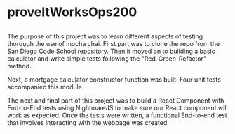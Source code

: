 # proveItWorksOps200

##
The purpose of this project was to learn different aspects of testing thorough the use of mocha chai. First part was to clone the repo from the San Diego Code School repository. Then it moved on to building a basic calculator and write simple tests following the "Red-Green-Refactor" method.

Next, a mortgage calculator constructor function was built. Four unit tests accompanied this module.

The next and final part of this project was to build a React Component with End-to-End tests using NightmareJS to make sure our React component will work as expected. Once the tests were written, a functional End-to-end test that involves interacting with the webpage was created.
